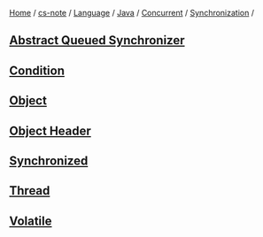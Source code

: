[Home](https://mengxianbin.github.io) /
[cs-note](https://mengxianbin.github.io/cs-note) /
[Language](https://mengxianbin.github.io/cs-note/content/language) /
[Java](https://mengxianbin.github.io/cs-note/content/language/java) /
[Concurrent](https://mengxianbin.github.io/cs-note/content/language/java/concurrent) /
[Synchronization](https://mengxianbin.github.io/cs-note/content/language/java/concurrent/synchronization) /

## [Abstract Queued Synchronizer](https://mengxianbin.github.io/cs-note/content/language/java/concurrent/synchronization/abstract_queued_synchronizer)

## [Condition](https://mengxianbin.github.io/cs-note/content/language/java/concurrent/synchronization/condition)

## [Object](https://mengxianbin.github.io/cs-note/content/language/java/concurrent/synchronization/object)

## [Object Header](https://mengxianbin.github.io/cs-note/content/language/java/concurrent/synchronization/object_header)

## [Synchronized](https://mengxianbin.github.io/cs-note/content/language/java/concurrent/synchronization/synchronized)

## [Thread](https://mengxianbin.github.io/cs-note/content/language/java/concurrent/synchronization/thread)

## [Volatile](https://mengxianbin.github.io/cs-note/content/language/java/concurrent/synchronization/volatile)
